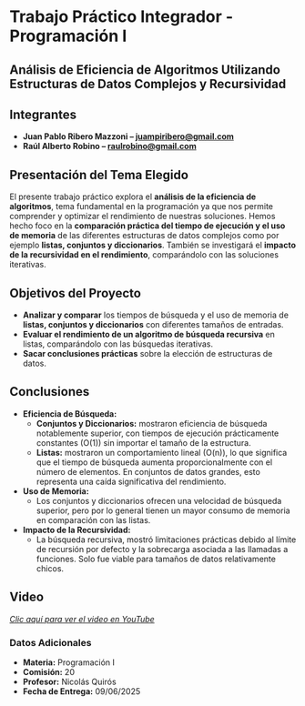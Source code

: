 # Trabajo Práctico Integrador - Programación I

## Análisis de Eficiencia de Algoritmos Utilizando Estructuras de Datos Complejos y Recursividad

## Integrantes

* **Juan Pablo Ribero Mazzoni – juampiribero@gmail.com**
* **Raúl Alberto Robino – raulrobino@gmail.com**


## Presentación del Tema Elegido

El presente trabajo práctico explora el **análisis de la eficiencia de algoritmos**, tema fundamental en la programación ya que nos permite comprender y optimizar el rendimiento de nuestras soluciones. Hemos hecho foco en la **comparación práctica del tiempo de ejecución y el uso de memoria** de las diferentes estructuras de datos complejos como por ejemplo **listas, conjuntos y diccionarios**. También se investigará el **impacto de la recursividad en el rendimiento**, comparándolo con las soluciones iterativas.

## Objetivos del Proyecto

* **Analizar y comparar** los tiempos de búsqueda y el uso de memoria de **listas, conjuntos y diccionarios** con diferentes tamaños de entradas.
* **Evaluar el rendimiento de un algoritmo de búsqueda recursiva** en listas, comparándolo con las búsquedas iterativas.
* **Sacar conclusiones prácticas** sobre la elección de estructuras de datos.

## Conclusiones

* **Eficiencia de Búsqueda:**
    * **Conjuntos y Diccionarios:** mostraron eficiencia de búsqueda notablemente superior, con tiempos de ejecución prácticamente constantes (O(1)) sin importar el tamaño de la estructura.
    * **Listas:** mostraron un comportamiento lineal (O(n)), lo que significa que el tiempo de búsqueda aumenta proporcionalmente con el número de elementos. En conjuntos de datos grandes, esto representa una caída significativa del rendimiento.
* **Uso de Memoria:**
    * Los conjuntos y diccionarios ofrecen una velocidad de búsqueda superior, pero por lo general tienen un mayor consumo de memoria en comparación con las listas.
* **Impacto de la Recursividad:**
    * La búsqueda recursiva, mostró limitaciones prácticas debido al límite de recursión por defecto y la sobrecarga asociada a las llamadas a funciones. Solo fue viable para tamaños de datos relativamente chicos.

## Video

*[Clic aquí para ver el video en YouTube](https://www.youtube.com/watch?v=0QvqdDkETm0)*

### Datos Adicionales

* **Materia:** Programación I
* **Comisión:** 20
* **Profesor:** Nicolás Quirós
* **Fecha de Entrega:** 09/06/2025
